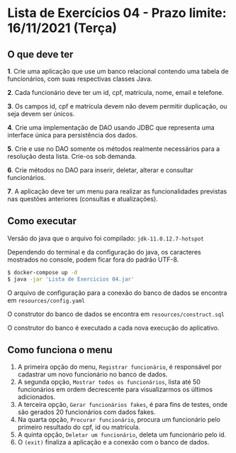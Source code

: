 # Lista de Exercícios 04 - Prazo limite: 16/11/2021 (Terça)

## O que deve ter

**1**. Crie uma aplicação que use um banco relacional contendo uma tabela de funcionários, com suas respectivas classes Java.

**2**. Cada funcionário deve ter um id, cpf, matrícula, nome, email e telefone.

**3**. Os campos id, cpf e matrícula devem não devem permitir duplicação, ou seja devem ser únicos.

**4**. Crie uma implementação de DAO usando JDBC que representa uma interface única para persistência dos dados.

**5**. Crie e use no DAO somente os métodos realmente necessários para a resolução desta lista. Crie-os sob demanda.

**6**. Crie métodos no DAO para inserir, deletar, alterar e consultar funcionários.

**7**. A aplicação deve ter um menu para realizar as funcionalidades previstas nas questões anteriores (consultas e atualizações).

## Como executar

Versão do java que o arquivo foi compilado: `jdk-11.0.12.7-hotspot`

Dependendo do terminal e da configuração do java, os caracteres mostrados no console, podem ficar fora do padrão UTF-8.

```bash
$ docker-compose up -d
$ java -jar 'Lista de Exercicios 04.jar'
```

O arquivo de configuração para a conexão do banco de dados se encontra em `resources/config.yaml`

O construtor do banco de dados se encontra em `resources/construct.sql`

O construtor do banco é executado a cada nova execução do aplicativo.

## Como funciona o menu

1. A primeira opção do menu, `Registrar funcionário`, é responsável por cadastrar um novo funcionário no banco de dados.
2. A segunda opção, `Mostrar todos os funcionários`, lista até 50 funcionários em ordem decrescente para visualizarmos os últimos adicionados.
3. A terceira opção, `Gerar funcionários fakes`, é para fins de testes, onde são gerados 20 funcionários com dados fakes.
4. Na quarta opção, `Procurar funcionário`, procura um funcionário pelo primeiro resultado do cpf, id ou matrícula.
5. A quinta opção, `Deletar um funcionário`, deleta um funcionário pelo id.
6. O `(exit)` finaliza a aplicação e a conexão com o banco de dados.
